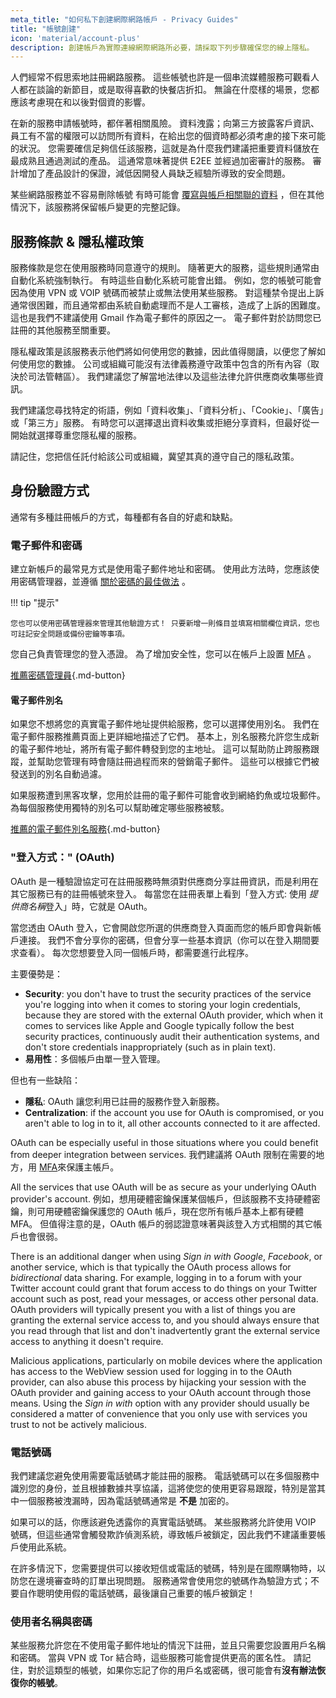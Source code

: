 ```yaml
---
meta_title: "如何私下創建網際網路帳戶 - Privacy Guides"
title: "帳號創建"
icon: 'material/account-plus'
description: 創建帳戶為實際連線網際網路所必要，請採取下列步驟確保您的線上隱私。
---
```


人們經常不假思索地註冊網路服務。 這些帳號也許是一個串流媒體服務可觀看人人都在談論的新節目，或是取得喜歡的快餐店折扣。 無論在什麼樣的場景，您都應該考慮現在和以後對個資的影響。

在新的服務申請帳號時，都伴著相關風險。 資料洩露；向第三方披露客戶資訊、員工有不當的權限可以訪問所有資料，在給出您的個資時都必須考慮的接下來可能的狀況。 您需要確信足夠信任該服務，這就是為什麼我們建議把重要資料儲放在最成熟且通過測試的產品。 這通常意味著提供 E2EE 並經過加密審計的服務。 審計增加了產品設計的保證，減低因開發人員缺乏經驗所導致的安全問題。

某些網路服務並不容易刪除帳號 有時可能會 [覆寫與帳戶相關聯的資料](account-deletion.md#overwriting-account-information) ，但在其他情況下，該服務將保留帳戶變更的完整記錄。

## 服務條款 & 隱私權政策

服務條款是您在使用服務時同意遵守的規則。 隨著更大的服務，這些規則通常由自動化系統強制執行。 有時這些自動化系統可能會出錯。 例如，您的帳號可能會因為使用 VPN 或 VOIP 號碼而被禁止或無法使用某些服務。 對這種禁令提出上訴通常很困難，而且通常都由系統自動處理而不是人工審核，造成了上訴的困難度。 這也是我們不建議使用 Gmail 作為電子郵件的原因之一。 電子郵件對於訪問您已註冊的其他服務至關重要。

隱私權政策是該服務表示他們將如何使用您的數據，因此值得閱讀，以便您了解如何使用您的數據。 公司或組織可能沒有法律義務遵守政策中包含的所有內容（取決於司法管轄區）。 我們建議您了解當地法律以及這些法律允許供應商收集哪些資訊。

我們建議您尋找特定的術語，例如「資料收集」、「資料分析」、「Cookie」、「廣告」或「第三方」服務。 有時您可以選擇退出資料收集或拒絕分享資料，但最好從一開始就選擇尊重您隱私權的服務。

請記住，您把信任託付給該公司或組織，冀望其真的遵守自己的隱私政策。

## 身份驗證方式

通常有多種註冊帳戶的方式，每種都有各自的好處和缺點。

### 電子郵件和密碼

建立新帳戶的最常見方式是使用電子郵件地址和密碼。 使用此方法時，您應該使用密碼管理器，並遵循 [關於密碼的最佳做法](passwords-overview.md) 。

!!! tip "提示"

    您也可以使用密碼管理器來管理其他驗證方式！ 只要新增一則條目並填寫相關欄位資訊，您也可註記安全問題或備份密鑰等事項。

您自己負責管理您的登入憑證。 為了增加安全性，您可以在帳戶上設置 [MFA](multi-factor-authentication.md) 。

[推薦密碼管理員](../passwords.md ""){.md-button}

#### 電子郵件別名

如果您不想將您的真實電子郵件地址提供給服務，您可以選擇使用別名。 我們在電子郵件服務推薦頁面上更詳細地描述了它們。 基本上，別名服務允許您生成新的電子郵件地址，將所有電子郵件轉發到您的主地址。 這可以幫助防止跨服務跟蹤，並幫助您管理有時會隨註冊過程而來的營銷電子郵件。 這些可以根據它們被發送到的別名自動過濾。

如果服務遭到黑客攻擊，您用於註冊的電子郵件可能會收到網絡釣魚或垃圾郵件。 為每個服務使用獨特的別名可以幫助確定哪些服務被駭。

[推薦的電子郵件別名服務](../email.md#email-aliasing-services ""){.md-button}

### "登入方式：" (OAuth)

OAuth 是一種驗證協定可在註冊服務時無須對供應商分享註冊資訊，而是利用在其它服務已有的註冊帳號來登入。 每當您在註冊表單上看到「登入方式: 使用 *提供商名稱*登入」時，它就是 OAuth。

當您透由 OAuth 登入，它會開啟您所選的供應商登入頁面而您的帳戶即會與新帳戶連接。 我們不會分享你的密碼，但會分享一些基本資訊（你可以在登入期間要求查看）。 每次您想要登入同一個帳戶時，都需要進行此程序。

主要優勢是：

- **Security**: you don't have to trust the security practices of the service you're logging into when it comes to storing your login credentials, because they are stored with the external OAuth provider, which when it comes to services like Apple and Google typically follow the best security practices, continuously audit their authentication systems, and don't store credentials inappropriately (such as in plain text).
- **易用性**：多個帳戶由單一登入管理。

但也有一些缺陷：

- **隱私**: OAuth 讓您利用已註冊的服務作登入新服務。
- **Centralization**: if the account you use for OAuth is compromised, or you aren't able to log in to it, all other accounts connected to it are affected.

OAuth can be especially useful in those situations where you could benefit from deeper integration between services. 我們建議將 OAuth 限制在需要的地方，用 [MFA](multi-factor-authentication.md)來保護主帳戶。

All the services that use OAuth will be as secure as your underlying OAuth provider's account. 例如，想用硬體密鑰保護某個帳戶，但該服務不支持硬體密鑰，則可用硬體密鑰保護您的 OAuth 帳戶，現在您所有帳戶基本上都有硬體 MFA。 但值得注意的是，OAuth 帳戶的弱認證意味著與該登入方式相關的其它帳戶也會很弱。

There is an additional danger when using *Sign in with Google*, *Facebook*, or another service, which is that typically the OAuth process allows for *bidirectional* data sharing. For example, logging in to a forum with your Twitter account could grant that forum access to do things on your Twitter account such as post, read your messages, or access other personal data. OAuth providers will typically present you with a list of things you are granting the external service access to, and you should always ensure that you read through that list and don't inadvertently grant the external service access to anything it doesn't require.

Malicious applications, particularly on mobile devices where the application has access to the WebView session used for logging in to the OAuth provider, can also abuse this process by hijacking your session with the OAuth provider and gaining access to your OAuth account through those means. Using the *Sign in with* option with any provider should usually be considered a matter of convenience that you only use with services you trust to not be actively malicious.

### 電話號碼

我們建議您避免使用需要電話號碼才能註冊的服務。 電話號碼可以在多個服務中識別您的身份，並且根據數據共享協議，這將使您的使用更容易跟蹤，特別是當其中一個服務被洩漏時，因為電話號碼通常是 **不是** 加密的。

如果可以的話，你應該避免透露你的真實電話號碼。 某些服務將允許使用 VOIP 號碼，但這些通常會觸發欺詐偵測系統，導致帳戶被鎖定，因此我們不建議重要帳戶使用此系統。

在許多情況下，您需要提供可以接收短信或電話的號碼，特別是在國際購物時，以防您在邊境審查時的訂單出現問題。 服務通常會使用您的號碼作為驗證方式；不要自作聰明使用假的電話號碼，最後讓自己重要的帳戶被鎖定！

### 使用者名稱與密碼

某些服務允許您在不使用電子郵件地址的情況下註冊，並且只需要您設置用戶名稱和密碼。 當與 VPN 或 Tor 結合時，這些服務可能會提供更高的匿名性。 請記住，對於這類型的帳號，如果你忘記了你的用戶名或密碼，很可能會有**沒有辦法恢復你的帳號**。
